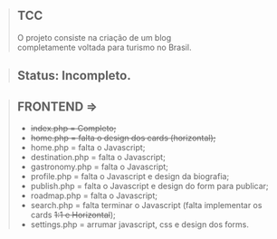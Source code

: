 > ## TCC
> O projeto consiste na criação de um blog <br> completamente voltada para turismo no Brasil.

> ## Status: Incompleto.

> ## FRONTEND =>
> + <s>index.php = Completo;</s>
> + <s>home.php = falta o design dos cards (horizontal);</s>
> + home.php = falta o Javascript;
> + destination.php = falta o Javascript;
> + gastronomy.php = falta o Javascript;
> + profile.php = falta o Javascript e design da biografia;
> + publish.php = falta o Javascript e design do form para publicar;
> + roadmap.php = falta o Javascript;
> + search.php = falta terminar o Javascript (falta implementar os cards <s>1:1 e Horizontal</s>);
> + settings.php = arrumar javascript, css e design dos forms.